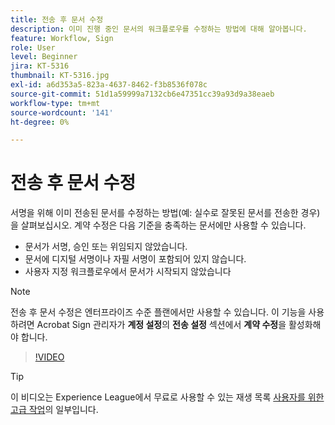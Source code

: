 ```yaml
---
title: 전송 후 문서 수정
description: 이미 진행 중인 문서의 워크플로우를 수정하는 방법에 대해 알아봅니다.
feature: Workflow, Sign
role: User
level: Beginner
jira: KT-5316
thumbnail: KT-5316.jpg
exl-id: a6d353a5-823a-4637-8462-f3b8536f078c
source-git-commit: 51d1a59999a7132cb6e47351cc39a93d9a38eaeb
workflow-type: tm+mt
source-wordcount: '141'
ht-degree: 0%

---
```


# 전송 후 문서 수정

서명을 위해 이미 전송된 문서를 수정하는 방법(예: 실수로 잘못된 문서를 전송한 경우)을 살펴보십시오. 계약 수정은 다음 기준을 충족하는 문서에만 사용할 수 있습니다.

* 문서가 서명, 승인 또는 위임되지 않았습니다.
* 문서에 디지털 서명이나 자필 서명이 포함되어 있지 않습니다.
* 사용자 지정 워크플로우에서 문서가 시작되지 않았습니다


>[!NOTE]
>
>전송 후 문서 수정은 엔터프라이즈 수준 플랜에서만 사용할 수 있습니다. 이 기능을 사용하려면 Acrobat Sign 관리자가 **계정 설정**&#x200B;의 **전송 설정** 섹션에서 **계약 수정**&#x200B;을 활성화해야 합니다.

>[!VIDEO](https://video.tv.adobe.com/v/342299?quality=12&learn=on&hidetitle=true)

>[!TIP]
>
>이 비디오는 Experience League에서 무료로 사용할 수 있는 재생 목록 [사용자를 위한 고급 작업](https://experienceleague.adobe.com/en/playlists/acrobat-sign-perform-advanced-tasks-business-users)의 일부입니다.
